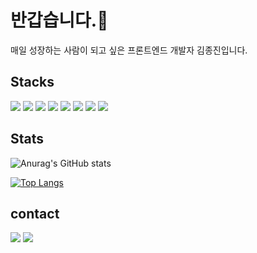 # 반갑습니다.👋
<p>
  매일 성장하는 사람이 되고 싶은 프론트엔드 개발자 김종진입니다.
</p>

## Stacks
<a href="/" target="_blank"><img src="https://img.shields.io/badge/javascript-F7DF1E?style=for-the-badge&logo=javascript&logoColor=000000"/></a>
<a href="/" target="_blank"><img src="https://img.shields.io/badge/html5-E34F26?style=for-the-badge&logo=html5&logoColor=000000"/></a>
<a href="/" target="_blank"><img src="https://img.shields.io/badge/css3-1572B6?style=for-the-badge&logo=css3&logoColor=000000"/></a>
<a href="/" target="_blank"><img src="https://img.shields.io/badge/react-61DAFB?style=for-the-badge&logo=react&logoColor=000000"/></a>
<a href="/" target="_blank"><img src="https://img.shields.io/badge/firebase-FFCA28?style=for-the-badge&logo=firebase&logoColor=000000"/></a>
<a href="/" target="_blank"><img src="https://img.shields.io/badge/netilfy-00C7B7?style=for-the-badge&logo=netlify&logoColor=000000"/></a>
<a href="/" target="_blank"><img src="https://img.shields.io/badge/redux-764ABC?style=for-the-badge&logo=redux&logoColor=000000"/></a>
<a href="/" target="_blank"><img src="https://img.shields.io/badge/styled components-DB7093?style=for-the-badge&logo=styledcomponents&logoColor=000000"/></a>

## Stats

![Anurag's GitHub stats](https://github-readme-stats.vercel.app/api?username=khakisage&show_icons=true&theme=shades-of-purple&count_private=true)

[![Top Langs](https://github-readme-stats.vercel.app/api/top-langs/?username=khakisage&hide_progress=true)](https://github.com/khakisage/github-readme-stats)

## contact
<a href="https://velog.io/@khakisage" target="_blank"><img src="https://img.shields.io/badge/velog-00B336?style=for-the-badge&logo=velog&logoColor=ffffff"/></a>
<a href="mailto:jjkimdev@gmail.com" target="_blank"><img src="https://img.shields.io/badge/gmail-EA4335?style=for-the-badge&logo=gmail&logoColor=ffffff"/></a>

<!--
**khakisage/khakisage** is a ✨ _special_ ✨ repository because its `README.md` (this file) appears on your GitHub profile.

Here are some ideas to get you started:

- 🔭 I’m currently working on ...
- 🌱 I’m currently learning ...
- 👯 I’m looking to collaborate on ...
- 🤔 I’m looking for help with ...
- 💬 Ask me about ...
- 📫 How to reach me: ...
- 😄 Pronouns: ...
- ⚡ Fun fact: ...
-->
